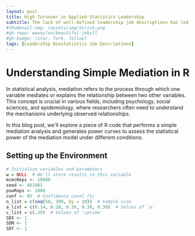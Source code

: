 ```yaml
---
layout: post
title: High Turnover in Applied Statistics Leadership
subtitle: The lack of well-defined leadership job descriptions has led to a perplexing dilemma in the field.
#thumbnail-img: /assets/img/atrisk.png
#gh-repo: wwwaylon/beautiful-jekyll
#gh-badge: [star, fork, follow]
tags: [Leadership Biostatistics Job Descriptions]
---
```


# Understanding Simple Mediation in R

In statistical analysis, mediation refers to the process through which one variable mediates or explains the relationship between two other variables. This concept is crucial in various fields, including psychology, social sciences, and epidemiology, where researchers often need to understand the mechanisms underlying observed relationships.

In this blog post, we'll explore a piece of R code that performs a simple mediation analysis and generates power curves to assess the statistical power of the mediation model under different conditions.

## Setting up the Environment

```r
# Initialize variables and parameters
w = NULL  # We'll store results in this variable
mcmcReps <- 10000
seed <- 461981
powReps <- 2000
conf <- 95  # Confidence Level (%)
n_list = c(seq(50, 300, by = 10))  # Sample size
a_list = c(0.14, 0.20, 0.26, 0.30, 0.39)  # Values of 'a'
c_list = c(.39)  # Values of 'cprime'
SDX <- 1
SDM <- 1
SDY <- 1
```
